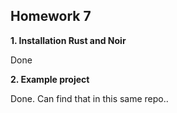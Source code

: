 ## Homework 7

**1. Installation Rust and Noir**

Done


**2. Example project**

Done. Can find that in this same repo..

